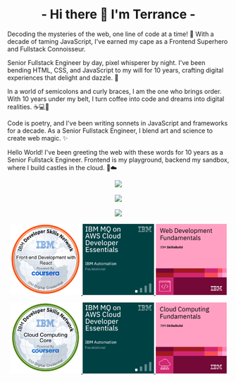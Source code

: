 <h1 align="center">- Hi there 👋 I'm Terrance -</h1>
<p>Decoding the mysteries of the web, one line of code at a time! 🚀 With a decade of taming JavaScript, I've earned my cape as a Frontend Superhero and Fullstack Connoisseur.</p>
<p>Senior Fullstack Engineer by day, pixel whisperer by night. I've been bending HTML, CSS, and JavaScript to my will for 10 years, crafting digital experiences that delight and dazzle. 🌟</p>
<p>In a world of semicolons and curly braces, I am the one who brings order. With 10 years under my belt, I turn coffee into code and dreams into digital realities. ☕💻🌈</p>
<p>Code is poetry, and I've been writing sonnets in JavaScript and frameworks for a decade. As a Senior Fullstack Engineer, I blend art and science to create web magic. ✨</p>
<p>Hello World! I've been greeting the web with these words for 10 years as a Senior Fullstack Engineer. Frontend is my playground, backend my sandbox, where I build castles in the cloud. 🏰☁️</p>
<p  align="center">
<img src="https://user-images.githubusercontent.com/73097560/115834477-dbab4500-a447-11eb-908a-139a6edaec5c.gif">             
</p>
<p align="center">
<img src="https://readme-typing-svg.herokuapp.com?font=Architects+Daughter&center=true&vCenter=true&duration=3000&color=%2338C2FF&size=40&height=200&width=800&lines=Code+is+the+canvas+-+creativity,+the+paint;In+the+world+of+binaries;be+the+one+who+adds+color;Simplicyty+is+the+soul+of+efficiency;Every+bug+is+a+lesson+in+disguise;Great+code+doesn't+just+function;it+tells+a+story;">
</p>
<p  align="center">
<img src="https://user-images.githubusercontent.com/73097560/115834477-dbab4500-a447-11eb-908a-139a6edaec5c.gif">             
</p>
<p align="center" display="flex">
  <a href="https://www.credly.com/badges/e2866988-a9a9-4965-ac59-1f49e9a811a8/public_url">
    <img width="32%" src="front-end-development-with-react.png" />
  </a>
    <a href="https://www.credly.com/badges/832bfde7-6af3-4d9c-a7f6-02db16bd54bc/public_url">
    <img width="32%" src="ibm-mq-on-aws-cloud-developer-essentials.png" />
  </a>
  <a href="https://www.credly.com/badges/c714dc3e-6161-4931-85ae-9ff6827622a2/public_url">
    <img width="32%" src="web-development-fundamentals.png" />
  </a>
</p>
<p align="center" display="flex">
  <a href="https://www.credly.com/badges/602cbaae-c500-4c81-bbf2-1132879a1c6d/public_url">
    <img width="32%" src="introduction-to-cloud-computing.png" />
  </a>
    <a href="https://www.credly.com/badges/832bfde7-6af3-4d9c-a7f6-02db16bd54bc/public_url">
    <img width="32%" src="ibm-mq-on-aws-cloud-developer-essentials.png" />
  </a>
  <a href="https://www.credly.com/badges/b1859f53-66f3-4bc3-8626-6fab93c5d350/public_url">
    <img width="32%" src="cloud-computing-fundamentals.png" />
  </a>
</p>
